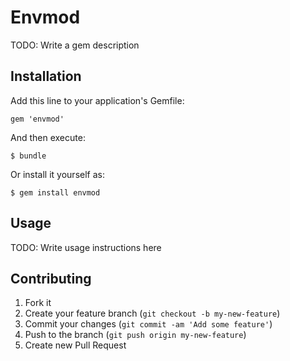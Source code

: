 # Envmod

TODO: Write a gem description

## Installation

Add this line to your application's Gemfile:

    gem 'envmod'

And then execute:

    $ bundle

Or install it yourself as:

    $ gem install envmod

## Usage

TODO: Write usage instructions here

## Contributing

1. Fork it
2. Create your feature branch (`git checkout -b my-new-feature`)
3. Commit your changes (`git commit -am 'Add some feature'`)
4. Push to the branch (`git push origin my-new-feature`)
5. Create new Pull Request
